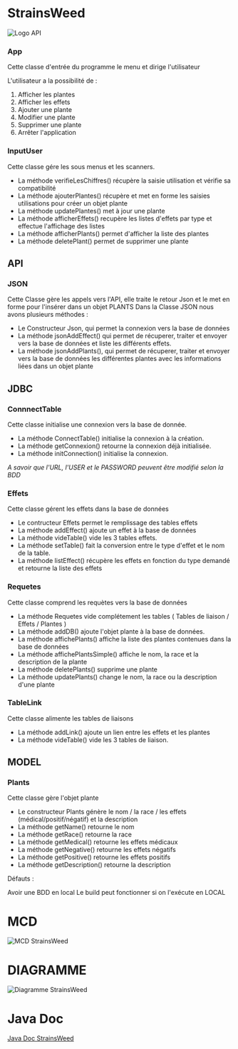 # StrainsWeed

![Logo API](https://images-na.ssl-images-amazon.com/images/I/41rS2-RaiML._SX425_.jpg)

### App

Cette classe d'entrée du programme le menu et dirige l'utilisateur

L'utilisateur a la possibilité de : 
1. Afficher les plantes
2. Afficher les effets
3. Ajouter une plante
4. Modifier une plante
5. Supprimer une plante
6. Arrêter l'application

### InputUser 

Cette classe gére les sous menus et les scanners.

* La méthode verifieLesChiffres() récupère la saisie utilisation et vérifie sa compatibilité
* La méthode ajouterPlantes() récupère et met en forme les saisies utilisations pour créer un objet plante
* La méthode updatePlantes() met à jour une plante
* La méthode afficherEffets() recupère les listes d'effets par type et effectue l'affichage des listes
* La méthode afficherPlants() permet d'afficher la liste des plantes
* La méthode deletePlant() permet de supprimer une plante

## API

### JSON

Cette Classe gère les appels vers l'API, elle traite le retour Json et le met en forme pour l'insérer dans un objet PLANTS
Dans la Classe JSON nous avons plusieurs méthodes : 
* Le Constructeur Json, qui permet la connexion vers la base de données
* La méthode jsonAddEffect() qui permet de récuperer, traiter et envoyer vers la base de données et liste les différents effets.
* La méthode jsonAddPlants(), qui permet de récuperer, traiter et envoyer vers la base de données les différentes plantes avec les informations liées dans un objet plante


## JDBC

### ConnnectTable

Cette classe initialise une connexion vers la base de donnée.

* La méthode ConnectTable() initialise la connexion à la création. 
* La méthode getConnexion() retourne la connexion déjà initialisée.
* La méthode initConnection() initialise la connexion.

 *A savoir que l'URL, l'USER et le PASSWORD peuvent être modifié selon la BDD* 

### Effets

Cette classe gérent les effets dans la base de données

* Le contructeur Effets permet le remplissage des tables effets
* La méthode addEffect() ajoute un effet à la base de données
* La méthode videTable() vide les 3 tables effets.
* La méthode setTable() fait la conversion entre le type d'effet et le nom de la table.
* La méthode listEffect() récupère les effets en fonction du type demandé et retourne la liste des effets

### Requetes

Cette classe comprend les requètes vers la base de données

* La méthode Requetes vide complétement les tables ( Tables de liaison / Effets / Plantes )
* La méthode addDB() ajoute l'objet plante à la base de données.
* La méthode affichePlants() affiche la liste des plantes contenues dans la base de données
* La méthode affichePlantsSimple() affiche le nom, la race et la description de la plante
* La méthode deletePlants() supprime une plante
* La méthode updatePlants() change le nom, la race ou la description d'une plante

### TableLink

Cette classe alimente les tables de liaisons

* La méthode addLink() ajoute un lien entre les effets et les plantes
* La méthode videTable() vide les 3 tables de liaison. 

## MODEL

### Plants

Cette classe gère l'objet plante

* Le constructeur Plants génère le nom / la race / les effets (médical/positif/négatif) et la description
* La méthode getName() retourne le nom
* La méthode getRace() retourne la race
* La méthode getMedical() retourne les effets médicaux
* La méthode getNegative() retourne les effets négatifs
* La méthode getPositive() retourne les effets positifs
* La méthode getDescription() retourne la description

Défauts : 

Avoir une  BDD en local
Le build peut fonctionner si on l'exécute en LOCAL
# MCD
![MCD StrainsWeed](https://github.com/Maureendef/StrainsWeed/blob/master/sql/TPAPI.PNG?raw=true)
# DIAGRAMME
![Diagramme StrainsWeed](https://github.com/Maureendef/StrainsWeed/blob/master/diagram/diagrammedeclasse.PNG?raw=true)
# Java Doc
[Java Doc StrainsWeed](https://maureendef.github.io/StrainsWeed/)
